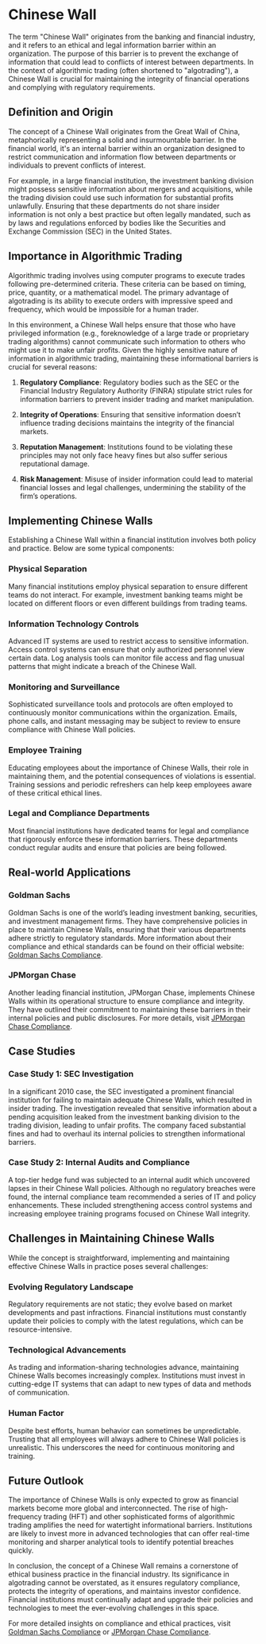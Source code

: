 # Chinese Wall

The term "Chinese Wall" originates from the banking and financial industry, and it refers to an ethical and legal information barrier within an organization. The purpose of this barrier is to prevent the exchange of information that could lead to conflicts of interest between departments. In the context of algorithmic trading (often shortened to "algotrading"), a Chinese Wall is crucial for maintaining the integrity of financial operations and complying with regulatory requirements.

## Definition and Origin

The concept of a Chinese Wall originates from the Great Wall of China, metaphorically representing a solid and insurmountable barrier. In the financial world, it's an internal barrier within an organization designed to restrict communication and information flow between departments or individuals to prevent conflicts of interest.

For example, in a large financial institution, the investment banking division might possess sensitive information about mergers and acquisitions, while the trading division could use such information for substantial profits unlawfully. Ensuring that these departments do not share insider information is not only a best practice but often legally mandated, such as by laws and regulations enforced by bodies like the Securities and Exchange Commission (SEC) in the United States.

## Importance in Algorithmic Trading

Algorithmic trading involves using computer programs to execute trades following pre-determined criteria. These criteria can be based on timing, price, quantity, or a mathematical model. The primary advantage of algotrading is its ability to execute orders with impressive speed and frequency, which would be impossible for a human trader.

In this environment, a Chinese Wall helps ensure that those who have privileged information (e.g., foreknowledge of a large trade or proprietary trading algorithms) cannot communicate such information to others who might use it to make unfair profits. Given the highly sensitive nature of information in algorithmic trading, maintaining these informational barriers is crucial for several reasons:

1. **Regulatory Compliance**: Regulatory bodies such as the SEC or the Financial Industry Regulatory Authority (FINRA) stipulate strict rules for information barriers to prevent insider trading and market manipulation.

2. **Integrity of Operations**: Ensuring that sensitive information doesn’t influence trading decisions maintains the integrity of the financial markets.

3. **Reputation Management**: Institutions found to be violating these principles may not only face heavy fines but also suffer serious reputational damage.

4. **Risk Management**: Misuse of insider information could lead to material financial losses and legal challenges, undermining the stability of the firm’s operations.

## Implementing Chinese Walls

Establishing a Chinese Wall within a financial institution involves both policy and practice. Below are some typical components:

### Physical Separation

Many financial institutions employ physical separation to ensure different teams do not interact. For example, investment banking teams might be located on different floors or even different buildings from trading teams.

### Information Technology Controls

Advanced IT systems are used to restrict access to sensitive information. Access control systems can ensure that only authorized personnel view certain data. Log analysis tools can monitor file access and flag unusual patterns that might indicate a breach of the Chinese Wall.

### Monitoring and Surveillance

Sophisticated surveillance tools and protocols are often employed to continuously monitor communications within the organization. Emails, phone calls, and instant messaging may be subject to review to ensure compliance with Chinese Wall policies.

### Employee Training

Educating employees about the importance of Chinese Walls, their role in maintaining them, and the potential consequences of violations is essential. Training sessions and periodic refreshers can help keep employees aware of these critical ethical lines.

### Legal and Compliance Departments

Most financial institutions have dedicated teams for legal and compliance that rigorously enforce these information barriers. These departments conduct regular audits and ensure that policies are being followed.

## Real-world Applications

### Goldman Sachs

Goldman Sachs is one of the world’s leading investment banking, securities, and investment management firms. They have comprehensive policies in place to maintain Chinese Walls, ensuring that their various departments adhere strictly to regulatory standards. More information about their compliance and ethical standards can be found on their official website: [Goldman Sachs Compliance](https://www.goldmansachs.com).

### JPMorgan Chase

Another leading financial institution, JPMorgan Chase, implements Chinese Walls within its operational structure to ensure compliance and integrity. They have outlined their commitment to maintaining these barriers in their internal policies and public disclosures. For more details, visit [JPMorgan Chase Compliance](https://www.jpmorganchase.com).

## Case Studies

### Case Study 1: SEC Investigation

In a significant 2010 case, the SEC investigated a prominent financial institution for failing to maintain adequate Chinese Walls, which resulted in insider trading. The investigation revealed that sensitive information about a pending acquisition leaked from the investment banking division to the trading division, leading to unfair profits. The company faced substantial fines and had to overhaul its internal policies to strengthen informational barriers.

### Case Study 2: Internal Audits and Compliance

A top-tier hedge fund was subjected to an internal audit which uncovered lapses in their Chinese Wall policies. Although no regulatory breaches were found, the internal compliance team recommended a series of IT and policy enhancements. These included strengthening access control systems and increasing employee training programs focused on Chinese Wall integrity.

## Challenges in Maintaining Chinese Walls

While the concept is straightforward, implementing and maintaining effective Chinese Walls in practice poses several challenges:

### Evolving Regulatory Landscape

Regulatory requirements are not static; they evolve based on market developments and past infractions. Financial institutions must constantly update their policies to comply with the latest regulations, which can be resource-intensive.

### Technological Advancements

As trading and information-sharing technologies advance, maintaining Chinese Walls becomes increasingly complex. Institutions must invest in cutting-edge IT systems that can adapt to new types of data and methods of communication.

### Human Factor

Despite best efforts, human behavior can sometimes be unpredictable. Trusting that all employees will always adhere to Chinese Wall policies is unrealistic. This underscores the need for continuous monitoring and training.

## Future Outlook

The importance of Chinese Walls is only expected to grow as financial markets become more global and interconnected. The rise of high-frequency trading (HFT) and other sophisticated forms of algorithmic trading amplifies the need for watertight informational barriers. Institutions are likely to invest more in advanced technologies that can offer real-time monitoring and sharper analytical tools to identify potential breaches quickly.

In conclusion, the concept of a Chinese Wall remains a cornerstone of ethical business practice in the financial industry. Its significance in algotrading cannot be overstated, as it ensures regulatory compliance, protects the integrity of operations, and maintains investor confidence. Financial institutions must continually adapt and upgrade their policies and technologies to meet the ever-evolving challenges in this space.

For more detailed insights on compliance and ethical practices, visit [Goldman Sachs Compliance](https://www.goldmansachs.com) or [JPMorgan Chase Compliance](https://www.jpmorganchase.com).